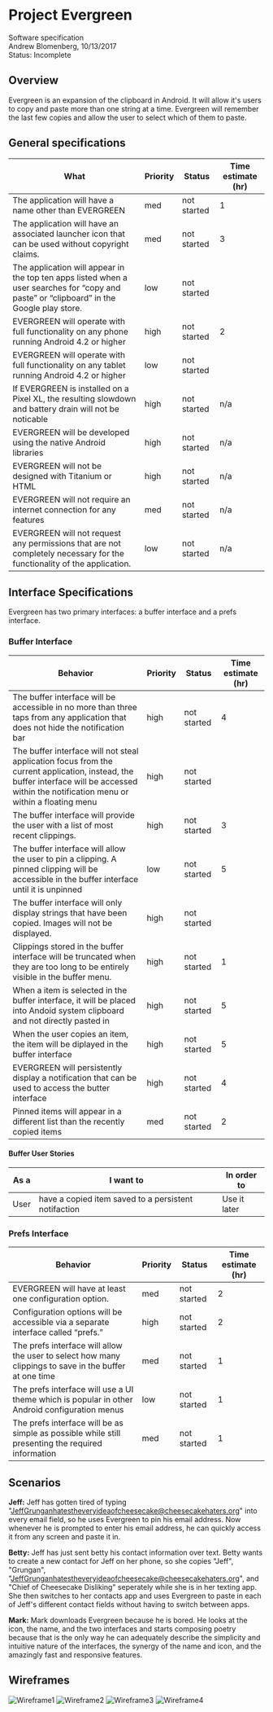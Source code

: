 # Project Evergreen
Software specification  
Andrew Blomenberg, 10/13/2017    
Status: Incomplete

## Overview
Evergreen is an expansion of the clipboard in Android. It will allow it's users to copy and paste more than one string at a time. Evergreen will remember the last few copies and allow the user to select which of them to paste.

## General specifications
| What | Priority | Status | Time estimate (hr) | 
|-|-|-|-| 
| The application will have a name other than EVERGREEN | med | not started | 1 | 
| The application will have an associated launcher icon that can be used without copyright claims. | med | not started | 3 |
| The application will appear in the top ten apps listed when a user searches for “copy and paste” or “clipboard” in the Google play store. | low | not started | | 
| EVERGREEN will operate with full functionality on any phone running Android 4.2 or higher | high | not started | 2 | 
| EVERGREEN will operate with full functionality on any tablet running Android 4.2 or higher | low | not started |  | 
| If EVERGREEN is installed on a Pixel XL, the resulting slowdown and battery drain will not be noticable | high | not started | n/a | 
| EVERGREEN will be developed using the native Android libraries | high| not started | n/a | 
| EVERGREEN will not be designed with Titanium or HTML | high | not started | n/a | 
| EVERGREEN will not require an internet connection for any features | med | not started | n/a | 
| EVERGREEN will not request any permissions that are not completely necessary for the functionality of the application. | low  | not started | n/a | 

## Interface Specifications
Evergreen has two primary interfaces: a buffer interface and a prefs interface.
### Buffer Interface
| Behavior | Priority | Status | Time estimate (hr) | 
|---------------------------------------------------------------------------------------------------------------------------------------------------------------------------------------------|----------|-------------|--------------------| 
| The buffer interface will be accessible in no more than three taps from any application that does not hide the notification bar | high | not started | 4  |
| The buffer interface will not steal application focus from the current application, instead, the buffer interface will be accessed within the notification menu or within a floating menu | high | not started | | 
| The buffer interface will provide the user with a list of most recent clippings. | high | not started | 3 | 
| The buffer interface will allow the user to pin a clipping. A pinned clipping will be accessible in the buffer interface until it is unpinned | low | not started | 5 | 
| The buffer interface will only display strings that have been copied. Images will not be displayed. | high | not started | | 
| Clippings stored in the buffer interface will be truncated when they are too long to be entirely visible in the buffer menu. | high | not started | 1 | 
| When a item is selected in the buffer interface, it will be placed into Andoid system clipboard and not directly pasted in | high | not started | 5 | 
| When the user copies an item, the item will be diplayed in the buffer interface | high | not started | 5 | 
| EVERGREEN will persistently display a notification that can be used to access the butter interface | high | not started | 4 | 
| Pinned items will appear in a different list than the recently copied items | med | not started | 2  | 
#### Buffer User Stories
| As a | I want to | In order to |
|------|-------------------------------------------------------------------------------------------------------------------------------------------------------------------------------|---|
| User | have a copied item saved to a persistent notifaction | Use it later |
### Prefs Interface
| Behavior | Priority | Status | Time estimate (hr) | 
|-|-|-|-| 
| EVERGREEN will have at least one configuration option.| med | not started | 2 | 
| Configuration options will be accessible via a separate interface called “prefs.” | high | not started | 2 | 
| The prefs interface will allow the user to select how many clippings to save in the buffer at one time | med | not started | 1 | 
| The prefs interface will use a UI theme which is popular in other Android configuration menus | low| not started | 1 | 
| The prefs interface will be as simple as possible while still presenting the required information | med | not started | 1 | 

## Scenarios
**Jeff:** Jeff has gotten tired of typing "JeffGrunganhatestheveryideaofcheesecake@cheesecakehaters.org" into every email field, so he uses Evergreen to pin his email address. Now whenever he is prompted to enter his email address, he can quickly access it from any screen and paste it in.

**Betty:** Jeff has just sent betty his contact information over text. Betty wants to create a new contact for Jeff on her phone, so she copies "Jeff", "Grungan", "JeffGrunganhatestheveryideaofcheesecake@cheesecakehaters.org", and "Chief of Cheesecake Disliking" seperately while she is in her texting app. She then switches to her contacts app and uses Evergreen to paste in each of Jeff's different contact fields without having to switch between apps.

**Mark:** Mark downloads Evergreen because he is bored. He looks at the icon, the name, and the two interfaces and starts composing poetry because that is the only way he can adequately describe the simplicity and intuitive nature of the interfaces, the synergy of the name and icon, and the amazingly fast and responsive features.

## Wireframes

![Wireframe1](/wireframe1.PNG)
![Wireframe2](/wireframe2.PNG)
![Wireframe3](/wireframe3.PNG)
![Wireframe4](/wireframe4.PNG)



